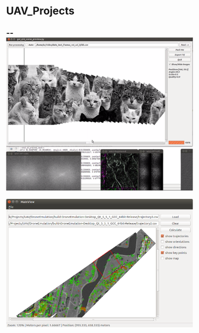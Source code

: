 # UAV_Projects
--
![Visual Cats](img/visual_cats_phasecorrelation_v2.png)
--
![Trajectory Visualizer](img/TrajectoryVisualizer.png)
